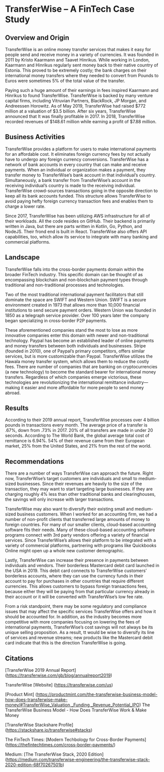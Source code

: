 # TransferWise – A FinTech Case Study


## Overview and Origin

TransferWise is an online money transfer services that makes it easy for people send and receive money in a variety of currencies.  It was founded in 2011 by Kristo Kaarmann and Taavet Hinrikus.  While working in London, Kaarmann and Hinrikus regularly sent money back to their native country of Estonia.  This proved to be extremely costly; the bank charges on their international money transfers where they needed to convert from Pounds to Euros were sometimes 5% of the total value of the transfer.  

Paying such a huge amount of their earnings in fees inspired Kaarmann and Hinrikus to found TransferWise.  TransferWise is backed by many venture capital firms, including Vitruvian Partners, BlackRock, JP Morgan, and Andreessen Horowitz.  As of May 2019, TransferWise had raised $772 million at a valuation of $3.5 billion.  After six years, TransferWise announced that It was finally profitable in 2017.  In 2018, TransferWise recorded revenues of $148.61 million while earning a profit of $7.88 million.


## Business Activities

TransferWise provides a platform for users to make international payments for an affordable cost.  It eliminates foreign currency fees by not actually have to undergo any foreign currency conversions.  TransferWise has a network of bank accounts in every country that can make and receive payments.  When an individual or organization makes a payment, they transfer money to TransferWise’s bank account in that individual’s country.  Simultaneously, a bank transfer from TransferWise’s account in the receiving individual’s country is made to the receiving individual.  TransferWise crowd-sources transactions going in the opposite direction to keep all its bank accounts funded.  This structure allows TransferWise to avoid paying hefty foreign currency transaction fees and enables them to charge a lower rate.

Since 2017, TransferWise has been utilizing AWS infrastructure for all of their workloads.  All the code resides on GitHub.  Their backend is primarily written in Java, but there are parts written in Kotlin, Go, Python, and NodeJS.  Their frond end is built in React.  TransferWise also offers API capabilities, too, which allow its service to integrate with many banking and commercial platforms.


## Landscape

TransferWise falls into the cross-border payments domain within the broader FinTech industry.  This specific domain can be thought of as encompassing blockchain and non-blockchain payment types through traditional and non-traditional processes and technologies.

Two of the most traditional international  payment facilitators that still dominate the space are SWIFT and Western Union.  SWIFT is a secure environment created in 1973 that allows more than 10,000 financial institutions to send secure payment orders.  Western Union was founded in 1850 as a telegraph service provider.  Over 100 years later the company began specializing in cross-border P2P payments.  

These aforementioned companies stand the most to lose as more innovative companies enter this domain with newer and non-traditional technology.  Paypal has become an established leader of online payments and money transfers between both individuals and businesses.  Stripe (founded in 2010), one of Paypal’s primary competitors, offers similar services, but is more customizable than Paypal.  TransferWise utilizes the Hawala money transfer system, which allows them to reduce the costly fees.  There are number of companies that are banking on cryptocurrencies (a new technology) to become the standard bearer for international money transfers.  Regardless of which companies emerge victorious, these technologies are revolutionizing the international remittance industry—making it easier and more affordable for more people to send money abroad.  


## Results

According to their 2019 annual report, TransferWise processes over 4 billion pounds in transactions every month.  The average price of a transfer is .67%, down from .73% in 2017.  20% of all transfers are made in under 20 seconds.  According to The World Bank, the global average total cost of remittance is 6.94%.  54% of their revenue came from their European market,  25% from the United States, and 21% from the rest of the world.


## Recommendations

There are a number of ways TransferWise can approach the future.  Right now, TransferWise’s target customers are individuals and small to medium-sized businesses.  Since their revenues are heavily to the size of the transaction, they may want to start targeting large businesses.  If they are charging roughly 4% less than other traditional banks and clearinghouses, the savings will only increase with larger transactions.

TransferWise may also want to diversify their existing small and medium-sized business customers.  When I worked for an accounting firm, we had a number of non-profit clients that transferred large amounts of money to foreign countries.  For many of our smaller clients, cloud-based accounting software fits their needs.  Many of these cloud-based accounting software programs connect with 3rd party vendors offering a variety of financial services.  Since TransferWise’s allows their platform to be integrated with a variety of commercial platforms, partnering with programs like Quickbooks Online might open up a whole new customer demographic.

Lastly, TransferWise can increase their presence in payments between individuals and vendors.  Their borderless Mastercard debit card launched in the USA in 2019.  This debit card connects to TransferWise customers’ borderless accounts, where they can use the currency funds in their account to pay for purchases in other countries that require different currencies.  This allows customers to bypass foreign transactions fees, because either they will be paying from that particular currency already in their account or it will be converted with TransferWise’s low fee rate.

From a risk standpoint, there may be some regulatory and compliance issues that may affect the specific services TransferWise offers and how it should be accounted for.  In addition, as the industry becomes more competitive with more companies focusing on lowering the fees of international payments, TransferWise’s cost savings will not always be its unique selling proposition.  As a result, tt would be wise to diversify its line of services  and revenue streams; new products like the Mastercard debit card indicate that this is the direction TransferWise is going.


## Citations

[TransferWise 2019 Annual Report] (https://transferwise.com/gb/blog/annualreport2019)

TransferWise [Website] (https://transferwise.com/us)

[Product Mint] (https://productmint.com/the-transferwise-business-model-how-does-transferwise-make-money/#TransferWise_Valuation,_Funding,_Revenue_Potential_IPO) The TransferWise Business Model - How Does TransferWise Work & Make Money

[TransferWise Stackshare Profile] (https://stackshare.io/transferwise#stacks)

The FinTech Times: [Modern Techbology for Cross-Border Payments] (https://thefintechtimes.com/cross-border-payments/)

Medium: [The TransferWise Stack, 2020 Edition] (https://medium.com/transferwise-engineering/the-transferwise-stack-2020-edition-68f70267501b)